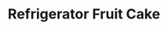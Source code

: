 ---
title: Refrigerator Fruit Cake
description:
tags: family dessert draft
source: Aunt Shelmas (?)
yield: 
ingredients: 
- 1 box (??) graham crackera crushed to powder
- 1 something (???)
- 1 lb raisins
- 1 lb mixed nuts
- 1 lb candied cherries (cut in half)
- 2 can Eagle Brand milk
instructions: 
- Mix milk and crumbs together
- Add other ingredients and mix well
- Put back in box that crackers came in
- Just keep pressing
- Will keep several weeks in refrigerator
---